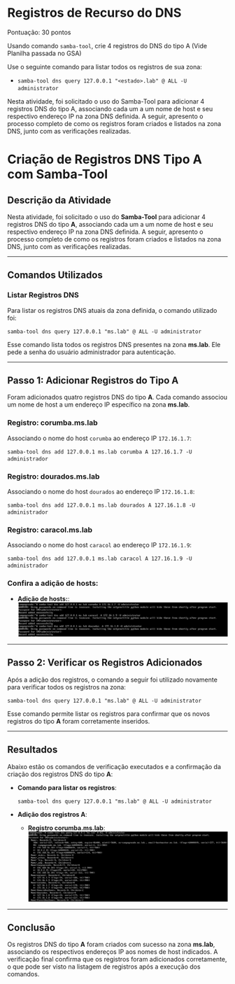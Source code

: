 # Registros de Recurso do DNS

Pontuação: 30 pontos
 
Usando comando `samba-tool`, crie 4 registros do DNS do tipo A (Vide Planilha passada no GSA)


Use o seguinte comando para listar todos os registros de sua zona:

- `samba-tool dns query 127.0.0.1 "<estado>.lab" @ ALL -U administrator`



Nesta atividade, foi solicitado o uso do Samba-Tool para adicionar 4 registros DNS do tipo A, associando cada um a um nome de host e seu respectivo endereço IP na zona DNS definida. A seguir, apresento o processo completo de como os registros foram criados e listados na zona DNS, junto com as verificações realizadas.

# Criação de Registros DNS Tipo A com Samba-Tool

## Descrição da Atividade

Nesta atividade, foi solicitado o uso do **Samba-Tool** para adicionar 4 registros DNS do tipo **A**, associando cada um a um nome de host e seu respectivo endereço IP na zona DNS definida. A seguir, apresento o processo completo de como os registros foram criados e listados na zona DNS, junto com as verificações realizadas.

---

## Comandos Utilizados

### Listar Registros DNS

Para listar os registros DNS atuais da zona definida, o comando utilizado foi:


```
samba-tool dns query 127.0.0.1 "ms.lab" @ ALL -U administrator
```

Esse comando lista todos os registros DNS presentes na zona **ms.lab**. Ele pede a senha do usuário administrador para autenticação.

---

## Passo 1: Adicionar Registros do Tipo A

Foram adicionados quatro registros DNS do tipo **A**. Cada comando associou um nome de host a um endereço IP específico na zona **ms.lab**.

### Registro: corumba.ms.lab

Associando o nome do host `corumba` ao endereço IP `172.16.1.7`:

```
samba-tool dns add 127.0.0.1 ms.lab corumba A 127.16.1.7 -U administrador
```

### Registro: dourados.ms.lab

Associando o nome do host `dourados` ao endereço IP `172.16.1.8`:

```
samba-tool dns add 127.0.0.1 ms.lab dourados A 127.16.1.8 -U administrador
```

### Registro: caracol.ms.lab

Associando o nome do host `caracol` ao endereço IP `172.16.1.9`:

```
samba-tool dns add 127.0.0.1 ms.lab caracol A 127.16.1.9 -U administrador
```

### Confira a adição de hosts:
  - **Adição de hosts:**:
    ![Registros para  ms.lab](img/add_dns.PNG)


---

## Passo 2: Verificar os Registros Adicionados

Após a adição dos registros, o comando a seguir foi utilizado novamente para verificar todos os registros na zona:

```
samba-tool dns query 127.0.0.1 "ms.lab" @ ALL -U administrator
```

Esse comando permite listar os registros para confirmar que os novos registros do tipo **A** foram corretamente inseridos.

---

## Resultados

Abaixo estão os comandos de verificação executados e a confirmação da criação dos registros DNS do tipo **A**:

- **Comando para listar os registros**:

  ```
  samba-tool dns query 127.0.0.1 "ms.lab" @ ALL -U administrator
  ```

- **Adição dos registros A**:

  - **Registro corumba.ms.lab**:
    ![Registros para  ms.lab](img/list_zone.PNG)



---

## Conclusão

Os registros DNS do tipo **A** foram criados com sucesso na zona **ms.lab**, associando os respectivos endereços IP aos nomes de host indicados. A verificação final confirma que os registros foram adicionados corretamente, o que pode ser visto na listagem de registros após a execução dos comandos.

